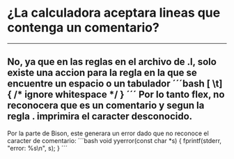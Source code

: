 # ¿La calculadora aceptara lineas que contenga un comentario?
---
No, ya que en las reglas en el archivo de .l, solo existe una accion para la regla en la que se encuentre un espacio o un tabulador
´´´bash
[ \t] { /* ignore whitespace */ } 
´´´
Por lo tanto flex, no reconocera  que es un comentario y segun la regla . imprimira el caracter desconocido.
---
Por la parte de Bison, este generara un error dado que no reconoce el caracter de comentario:
´´´bash
void yyerror(const char *s)
{
    fprintf(stderr, "error: %s\n", s);
}
´´´